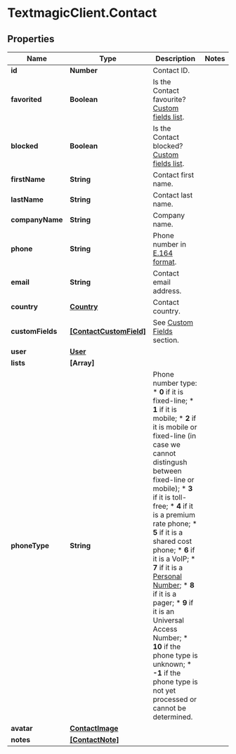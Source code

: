 # TextmagicClient.Contact

## Properties
Name | Type | Description | Notes
------------ | ------------- | ------------- | -------------
**id** | **Number** | Contact ID. | 
**favorited** | **Boolean** | Is the Contact favourite? [Custom fields list](http://docs.textmagictesting.com/#operation/getFavourites). | 
**blocked** | **Boolean** | Is the Contact blocked? [Custom fields list](http://docs.textmagictesting.com/#operation/getBlockedContacts). | 
**firstName** | **String** | Contact first name. | 
**lastName** | **String** | Contact last name. | 
**companyName** | **String** | Company name. | 
**phone** | **String** | Phone number in [E.164 format](https://en.wikipedia.org/wiki/E.164). | 
**email** | **String** | Contact email address. | 
**country** | [**Country**](Country.md) | Contact country. | 
**customFields** | [**[ContactCustomField]**](ContactCustomField.md) | See [Custom Fields](http://docs.textmagictesting.com/#tag/Custom-Fields) section. | 
**user** | [**User**](User.md) |  | 
**lists** | **[Array]** |  | 
**phoneType** | **String** | Phone number type: * **0** if it is fixed-line; * **1** if it is mobile; * **2** if it is mobile or fixed-line (in case we cannot distingush between fixed-line or mobile); * **3** if it is toll-free; * **4** if it is a premium rate phone; * **5** if it is a shared cost phone; * **6** if it is a VoIP; * **7** if it is a [Personal Number](); * **8** if it is a pager; * **9** if it is an Universal Access Number; * **10** if the phone type is unknown; * **-1** if the phone type is not yet processed or cannot be determined.  | 
**avatar** | [**ContactImage**](ContactImage.md) |  | 
**notes** | [**[ContactNote]**](ContactNote.md) |  | 


